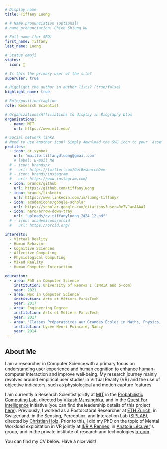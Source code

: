 ```yaml
---
# Display name
title: Tiffany Luong

# # Name pronunciation (optional)
# name_pronunciation: Chien Shiung Wu

# Full name (for SEO)
first_name: Tiffany
last_name: Luong

# Status emoji
status:
  icon: 🌸

# Is this the primary user of the site?
superuser: true

# Highlight the author in author lists? (true/false)
highlight_name: true

# Role/position/tagline
role: Research Scientist

# Organizations/Affiliations to display in Biography blox
organizations:
  - name: MIT
    url: https://www.mit.edu/

# Social network links
# Need to use another icon? Simply download the SVG icon to your `assets/media/icons/` folder.
profiles:
  - icon: at-symbol
    url: 'mailto:tiffanydluong@gmail.com'
    # label: E-mail Me
  # - icon: brands/x
  #   url: https://twitter.com/GetResearchDev
  # - icon: brands/instagram
  #   url: https://www.instagram.com/
  - icon: brands/github
    url: https://github.com/tiffanyluong 
  - icon: brands/linkedin
    url: https://www.linkedin.com/in/luong-tiffany/ 
  - icon: academicons/google-scholar
    url: https://scholar.google.com/citations?user=0e7VJacAAAAJ
  - icon: hero/arrow-down-tray
    url: 'uploads/cv_tiffanyluong_2024_12.pdf'
  # - icon: academicons/orcid
  #   url: https://orcid.org/

interests:
  - Virtual Reality 
  - Human Behavior
  - Cognitive Sciences
  - Affective Computing
  - Physiological Computing
  - Mixed Reality
  - Human-Computer Interaction

education:
  - area: PhD in Computer Science 
    institution: University of Rennes 1 (INRIA and b-com)
    year: 2021
  - area: MSc in Computer Science
    institution: Arts et Métiers ParisTech
    year: 2017
  - area: Engineering Degree
    institution: Arts et Métiers ParisTech
    year: 2017
  - area: 'Classes Préparatoires aux Grandes Écoles in Maths, Physics, and Engineering'
    institution: Lycée Henri Poincaré, Nancy
    year: 2014
---
```


## About Me

I am a researcher in Computer Science with a primary focus on understanding user experience and human cognition to enhance human-computer interaction and improve well-being. My research journey mainly revolves around empirical user studies in Virtual Reality (VR) and the use of objective indicators, such as physiological and motion capture features. 

I am currently a Research Scientist jointly at [MIT](https://www.mit.edu/) in the [Probabilistic Computing Lab](https://bcs.mit.edu/), directed by [Vikash Mansinghka](http://probcomp.csail.mit.edu/principal-investigator/), and in the [Quest For Intelligence](https://quest.mit.edu/about/vision-statement) initiative (you can find the leadership details of this project [here](https://quest.mit.edu/about/leadership)). Previously, I worked as a Postdoctoral Researcher at [ETH Zürich](https://ethz.ch/en.html), in Switzerland, in the Sensing, Perception, and Interaction Lab ([SIPLAB](https://siplab.org/)), directed by [Christian Holz](https://www.christianholz.net/). Prior to this, I did my PhD on the topic of Mental Workload exploitation in VR jointly at [INRIA Rennes](https://www.inria.fr/en/inria-centre-rennes-university), in [Anatole Lécuyer](https://people.rennes.inria.fr/Anatole.Lecuyer/)'s group, and in the private institute of research and technologies [b-com](https://b-com.com/en).

You can find my CV below. Have a nice visit!